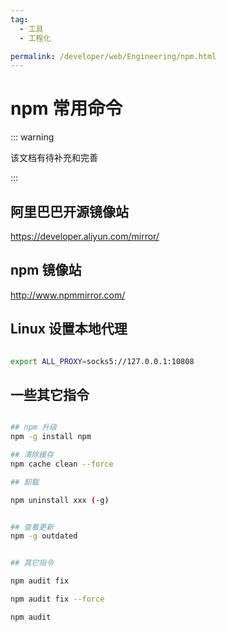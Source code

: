 ```yaml
---
tag:
  - 工具
  - 工程化

permalink: /developer/web/Engineering/npm.html
---
```


# npm 常用命令

::: warning

该文档有待补充和完善

:::

## 阿里巴巴开源镜像站

https://developer.aliyun.com/mirror/

## npm 镜像站

http://www.npmmirror.com/

## Linux 设置本地代理

```bash

export ALL_PROXY=socks5://127.0.0.1:10808

```

## 一些其它指令

```bash

## npm 升级
npm -g install npm

## 清除缓存
npm cache clean --force

## 卸载

npm uninstall xxx (-g)


## 查看更新
npm -g outdated


## 其它指令

npm audit fix

npm audit fix --force

npm audit

```
